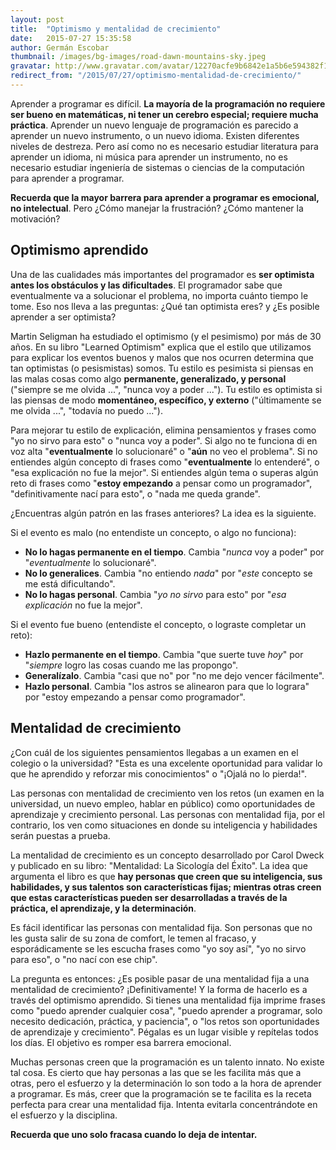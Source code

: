 ```yaml
---
layout: post
title:  "Optimismo y mentalidad de crecimiento"
date:   2015-07-27 15:35:58
author: Germán Escobar
thumbnail: /images/bg-images/road-dawn-mountains-sky.jpeg
gravatar: http://www.gravatar.com/avatar/12270acfe9b6842e1a5b6e594382f149.jpg?s=80
redirect_from: "/2015/07/27/optimismo-mentalidad-de-crecimiento/"
---
```


Aprender a programar es difícil. **La mayoría de la programación no requiere ser bueno en matemáticas, ni tener un cerebro especial; requiere mucha práctica**. Aprender un nuevo lenguaje de programación es parecido a aprender un nuevo instrumento, o un nuevo idioma. Existen diferentes niveles de destreza. Pero así como no es necesario estudiar literatura para aprender un idioma, ni música para aprender un instrumento, no es necesario estudiar ingeniería de sistemas o ciencias de la computación para aprender a programar.

**Recuerda que la mayor barrera para aprender a programar es emocional, no intelectual**.  Pero ¿Cómo manejar la frustración? ¿Cómo mantener la motivación?

## Optimismo aprendido

Una de las cualidades más importantes del programador es **ser optimista antes los obstáculos y las dificultades**. El programador sabe que eventualmente va a solucionar el problema, no importa cuánto tiempo le tome. Eso nos lleva a las preguntas: ¿Qué tan optimista eres? y ¿Es posible aprender a ser optimista?

Martin Seligman ha estudiado el optimismo (y el pesimismo) por más de 30 años. En su libro "Learned Optimism" explica que el estilo que utilizamos para explicar los eventos buenos y malos que nos ocurren determina que tan optimistas (o pesismistas) somos. Tu estilo es pesimista si piensas en las malas cosas como algo **permanente, generalizado, y personal** ("siempre se me olvida ...", "nunca voy a poder ..."). Tu estilo es optimista si las piensas de modo **momentáneo, específico, y externo** ("últimamente se me olvida ...", "todavía no puedo ...").

Para mejorar tu estilo de explicación, elimina pensamientos y frases como "yo no sirvo para esto" o "nunca voy a poder". Si algo no te funciona di en voz alta "**eventualmente** lo solucionaré" o "**aún** no veo el problema". Si no entiendes algún concepto di frases como "**eventualmente** lo entenderé", o "esa explicación no fue la mejor". Si entiendes algún tema o superas algún reto di frases como "**estoy empezando** a pensar como un programador",  "definitivamente nací para esto", o "nada me queda grande".

¿Encuentras algún patrón en las frases anteriores? La idea es la siguiente.

Si el evento es malo (no entendiste un concepto, o algo no funciona):

* **No lo hagas permanente en el tiempo**. Cambia "_nunca_ voy a poder" por "_eventualmente_ lo solucionaré".
* **No lo generalices**. Cambia "no entiendo _nada_" por "_este_ concepto se me está dificultando".
* **No lo hagas personal**. Cambia "_yo no sirvo_ para esto" por "_esa explicación_ no fue la mejor".

Si el evento fue bueno (entendiste el concepto, o lograste completar un reto):

* **Hazlo permanente en el tiempo**. Cambia "que suerte tuve _hoy_" por "_siempre_ logro las cosas cuando me las propongo".
* **Generalízalo**. Cambia "casi que no" por "no me dejo vencer fácilmente".
* **Hazlo personal**. Cambia "los astros se alinearon para que lo lograra" por "estoy empezando a pensar como programador".

## Mentalidad de crecimiento

¿Con cuál de los siguientes pensamientos llegabas a un examen en el colegio o la universidad? "Esta es una excelente oportunidad para validar lo que he aprendido y reforzar mis conocimientos" o "¡Ojalá no lo pierda!".

Las personas con mentalidad de crecimiento ven los retos (un examen en la universidad, un nuevo empleo, hablar en público) como oportunidades de aprendizaje y crecimiento personal. Las personas con mentalidad fija, por el contrario, los ven como situaciones en donde su inteligencia y habilidades serán puestas a prueba.

La mentalidad de crecimiento es un concepto desarrollado por Carol Dweck y publicado en su libro: "Mentalidad: La Sicología del Éxito". La idea que argumenta el libro es que **hay personas que creen que su inteligencia, sus habilidades, y sus talentos son características fijas; mientras otras creen que estas características pueden ser desarrolladas a través de la práctica, el aprendizaje, y la determinación**.

Es fácil identificar las personas con mentalidad fija. Son personas que no les gusta salir de su zona de comfort, le temen al fracaso, y esporádicamente se les escucha frases como "yo soy así", "yo no sirvo para eso", o "no nací con ese chip".

La pregunta es entonces: ¿Es posible pasar de una mentalidad fija a una mentalidad de crecimiento? ¡Definitivamente! Y la forma de hacerlo es a través del optimismo aprendido. Si tienes una mentalidad fija imprime frases como "puedo aprender cualquier cosa", "puedo aprender a programar, solo necesito dedicación, práctica, y paciencia", o "los retos son oportunidades de aprendizaje y crecimiento". Pégalas es un lugar visible y repítelas todos los días. El objetivo es romper esa barrera emocional.

Muchas personas creen que la programación es un talento innato. No existe tal cosa. Es cierto que hay personas a las que se les facilita más que a otras, pero el esfuerzo y la determinación lo son todo a la hora de aprender a programar. Es más, creer que la programación se te facilita es la receta perfecta para crear una mentalidad fija. Intenta evitarla concentrándote en el esfuerzo y la disciplina.

**Recuerda que uno solo fracasa cuando lo deja de intentar.**